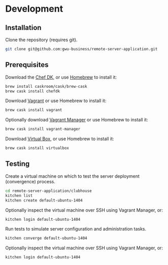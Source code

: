 # Development

## Installation

Clone the repository (requires git).

```` sh
git clone git@github.com:gwu-business/remote-server-application.git
````

## Prerequisites

Download the [Chef DK](https://github.com/chef/chef-dk), or use [Homebrew](http://brew.sh/) to install it:

```` sh
brew install caskroom/cask/brew-cask
brew cask install chefdk
````

Download [Vagrant](http://www.vagrantup.com/downloads.html) or use Homebrew to install it:

```` sh
brew cask install vagrant
````

Optionally download [Vagrant Manager](http://vagrantmanager.com/) or use Homebrew to install it:

```` sh
brew cask install vagrant-manager
````

Download [Virtual Box](https://www.virtualbox.org/), or use Homebrew to install it:

```` sh
brew cask install virtualbox
````

## Testing

Create a virtual machine on which to test the server deployment (convergence) process.

```` sh
cd remote-server-application/clubhouse
kitchen list
kitchen create default-ubuntu-1404
````

Optionally inspect the virtual machine over SSH using Vagrant Manager, or:

```` sh
kitchen login default-ubuntu-1404
````

Run tests to simulate server configuration and administration tasks.

```` sh
kitchen converge default-ubuntu-1404
````

Optionally inspect the virtual machine over SSH using Vagrant Manager, or:

```` sh
kitchen login default-ubuntu-1404
````
